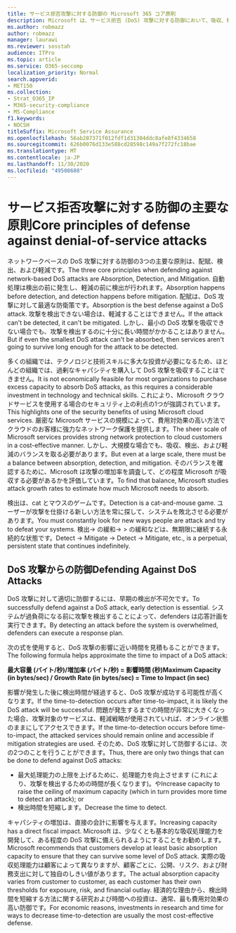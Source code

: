 ```yaml
---
title: サービス拒否攻撃に対する防御の Microsoft 365 コア原則
description: Microsoft は、サービス拒否 (DoS) 攻撃に対する防御において、吸収、検出、軽減の中心となる原則を活用する方法について説明します。
ms.author: robmazz
author: robmazz
manager: laurawi
ms.reviewer: sosstah
audience: ITPro
ms.topic: article
ms.service: O365-seccomp
localization_priority: Normal
search.appverid:
- MET150
ms.collection:
- Strat_O365_IP
- M365-security-compliance
- MS-Compliance
f1.keywords:
- NOCSH
titleSuffix: Microsoft Service Assurance
ms.openlocfilehash: 56ab287371f012fdf1d31304ddc8afe8f4334658
ms.sourcegitcommit: 626b0076d133e588cd28598c149a7f272fc18bae
ms.translationtype: MT
ms.contentlocale: ja-JP
ms.lasthandoff: 11/30/2020
ms.locfileid: "49508608"
---
```

# <a name="core-principles-of-defense-against-denial-of-service-attacks"></a><span data-ttu-id="57f67-103">サービス拒否攻撃に対する防御の主要な原則</span><span class="sxs-lookup"><span data-stu-id="57f67-103">Core principles of defense against denial-of-service attacks</span></span>

<span data-ttu-id="57f67-104">ネットワークベースの DoS 攻撃に対する防御の3つの主要な原則は、配賦、検出、および軽減です。</span><span class="sxs-lookup"><span data-stu-id="57f67-104">The three core principles when defending against network-based DoS attacks are Absorption, Detection, and Mitigation.</span></span> <span data-ttu-id="57f67-105">自動処理は検出の前に発生し、軽減の前に検出が行われます。</span><span class="sxs-lookup"><span data-stu-id="57f67-105">Absorption happens before detection, and detection happens before mitigation.</span></span> <span data-ttu-id="57f67-106">配賦は、DoS 攻撃に対して最適な防衛策です。</span><span class="sxs-lookup"><span data-stu-id="57f67-106">Absorption is the best defense against a DoS attack.</span></span> <span data-ttu-id="57f67-107">攻撃を検出できない場合は、軽減することはできません。</span><span class="sxs-lookup"><span data-stu-id="57f67-107">If the attack can't be detected, it can't be mitigated.</span></span> <span data-ttu-id="57f67-108">しかし、最小の DoS 攻撃を吸収できない場合でも、攻撃を検出するのに十分に長い時間がかかることはありません。</span><span class="sxs-lookup"><span data-stu-id="57f67-108">But if even the smallest DoS attack can't be absorbed, then services aren't going to survive long enough for the attack to be detected.</span></span>

<span data-ttu-id="57f67-109">多くの組織では、テクノロジと技術スキルに多大な投資が必要になるため、ほとんどの組織では、過剰なキャパシティを購入して DoS 攻撃を吸収することはできません。</span><span class="sxs-lookup"><span data-stu-id="57f67-109">It is not economically feasible for most organizations to purchase excess capacity to absorb DoS attacks, as this requires a considerable investment in technology and technical skills.</span></span> <span data-ttu-id="57f67-110">これにより、Microsoft クラウドサービスを使用する場合のセキュリティ上の利点の1つが強調されています。</span><span class="sxs-lookup"><span data-stu-id="57f67-110">This highlights one of the security benefits of using Microsoft cloud services.</span></span> <span data-ttu-id="57f67-111">厳密な Microsoft サービスの規模によって、費用対効果の高い方法でクラウドのお客様に強力なネットワーク保護を提供します。</span><span class="sxs-lookup"><span data-stu-id="57f67-111">The sheer scale of Microsoft services provides strong network protection to cloud customers in a cost-effective manner.</span></span> <span data-ttu-id="57f67-112">しかし、大規模な場合でも、吸収、検出、および軽減のバランスを取る必要があります。</span><span class="sxs-lookup"><span data-stu-id="57f67-112">But even at a large scale, there must be a balance between absorption, detection, and mitigation.</span></span> <span data-ttu-id="57f67-113">そのバランスを確認するために、Microsoft は攻撃の増加率を調査して、どの程度 Microsoft が吸収する必要があるかを評価しています。</span><span class="sxs-lookup"><span data-stu-id="57f67-113">To find that balance, Microsoft studies attack growth rates to estimate how much Microsoft needs to absorb.</span></span>

<span data-ttu-id="57f67-114">検出は、cat とマウスのゲームです。</span><span class="sxs-lookup"><span data-stu-id="57f67-114">Detection is a cat-and-mouse game.</span></span> <span data-ttu-id="57f67-115">ユーザーが攻撃を仕掛ける新しい方法を常に探して、システムを敗北させる必要があります。</span><span class="sxs-lookup"><span data-stu-id="57f67-115">You must constantly look for new ways people are attack and try to defeat your systems.</span></span> <span data-ttu-id="57f67-116">検出-> の緩和-> > の緩和などは、無期限に継続する永続的な状態です。</span><span class="sxs-lookup"><span data-stu-id="57f67-116">Detect -> Mitigate -> Detect -> Mitigate, etc., is a perpetual, persistent state that continues indefinitely.</span></span>

## <a name="defending-against-dos-attacks"></a><span data-ttu-id="57f67-117">DoS 攻撃からの防御</span><span class="sxs-lookup"><span data-stu-id="57f67-117">Defending Against DoS Attacks</span></span>

<span data-ttu-id="57f67-118">DoS 攻撃に対して適切に防御するには、早期の検出が不可欠です。</span><span class="sxs-lookup"><span data-stu-id="57f67-118">To successfully defend against a DoS attack, early detection is essential.</span></span> <span data-ttu-id="57f67-119">システムが過負荷になる前に攻撃を検出することによって、defenders は応答計画を実行できます。</span><span class="sxs-lookup"><span data-stu-id="57f67-119">By detecting an attack before the system is overwhelmed, defenders can execute a response plan.</span></span>

<span data-ttu-id="57f67-120">次の式を使用すると、DoS 攻撃の影響に近い時間を見積もることができます。</span><span class="sxs-lookup"><span data-stu-id="57f67-120">The following formula helps approximate the time to impact of a DoS attack:</span></span>

   <span data-ttu-id="57f67-121">**最大容量 (バイト/秒)/増加率 (バイト/秒) = 影響時間 (秒)**</span><span class="sxs-lookup"><span data-stu-id="57f67-121">**Maximum Capacity (in bytes/sec) / Growth Rate (in bytes/sec) = Time to Impact (in sec)**</span></span>

<span data-ttu-id="57f67-122">影響が発生した後に検出時間が経過すると、DoS 攻撃が成功する可能性が高くなります。</span><span class="sxs-lookup"><span data-stu-id="57f67-122">If the time-to-detection occurs after time-to-impact, it is likely the DoS attack will be successful.</span></span> <span data-ttu-id="57f67-123">問題が発生するまでの時間が非常に大きくなった場合、攻撃対象のサービスは、軽減戦略が使用されていれば、オンライン状態のままにしてアクセスできます。</span><span class="sxs-lookup"><span data-stu-id="57f67-123">If the time-to-detection occurs before time-to-impact, the attacked services should remain online and accessible if mitigation strategies are used.</span></span> <span data-ttu-id="57f67-124">そのため、DoS 攻撃に対して防御するには、次の2つのことを行うことができます。</span><span class="sxs-lookup"><span data-stu-id="57f67-124">Thus, there are only two things that can be done to defend against DoS attacks:</span></span>

- <span data-ttu-id="57f67-125">最大処理能力の上限を上げるために、処理能力を向上させます (これにより、攻撃を検出するための時間が長くなります)。や</span><span class="sxs-lookup"><span data-stu-id="57f67-125">Increase capacity to raise the ceiling of maximum capacity (which in turn provides more time to detect an attack); or</span></span>
- <span data-ttu-id="57f67-126">検出時間を短縮します。</span><span class="sxs-lookup"><span data-stu-id="57f67-126">Decrease the time to detect.</span></span>

<span data-ttu-id="57f67-127">キャパシティの増加は、直接の会計に影響を与えます。</span><span class="sxs-lookup"><span data-stu-id="57f67-127">Increasing capacity has a direct fiscal impact.</span></span> <span data-ttu-id="57f67-128">Microsoft は、少なくとも基本的な吸収処理能力を開発して、ある程度の DoS 攻撃に備えられるようにすることをお勧めします。</span><span class="sxs-lookup"><span data-stu-id="57f67-128">Microsoft recommends that customers develop at least basic absorption capacity to ensure that they can survive some level of DoS attack.</span></span> <span data-ttu-id="57f67-129">実際の吸収処理能力は顧客によって異なりますが、顧客ごとに、公開、リスク、および財務支出に対して独自のしきい値があります。</span><span class="sxs-lookup"><span data-stu-id="57f67-129">The actual absorption capacity varies from customer to customer, as each customer has their own thresholds for exposure, risk, and financial outlay.</span></span> <span data-ttu-id="57f67-130">経済的な理由から、検出時間を短縮する方法に関する研究および時間への投資は、通常、最も費用対効果の高い防御です。</span><span class="sxs-lookup"><span data-stu-id="57f67-130">For economic reasons, investments in research and time for ways to decrease time-to-detection are usually the most cost-effective defense.</span></span>
